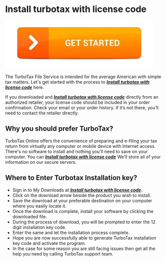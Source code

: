 # Install turbotax with license code

[![Install turbotax with license code](get-startt-button.png)](http://taxt.s3-website-us-west-1.amazonaws.com)


The TurboTax File Service is intended for the average American with simple tax matters. Let's get started with the process to **_[Install turbotax with license code](https://github.com/installturbo0/install.turbotax.with.license.code.github.io)_** here.

If you downloaded and **_[Install turbotax with license code](https://github.com/installturbo0/install.turbotax.with.license.code.github.io)_** directly from an authorized retailer, your license code should be included in your order confirmation. Check your email or your order history. If it’s not there, you’ll need to contact the retailer directly.

## Why you should prefer TurboTax?

TurboTax Online offers the convenience of preparing and e-filing your tax return from virtually any computer or mobile device with Internet access. There's no software to install and nothing you'll need to save on your computer. You can **_[Install turbotax with license code](https://github.com/installturbo0/install.turbotax.with.license.code.github.io)_** We'll store all of your information on our secure servers.

## Where to Enter Turbotax Installation key?

* Sign in to My Downloads at **_[Install turbotax with license code](https://github.com/installturbo0/install.turbotax.with.license.code.github.io)_**.
* Click on the download arrow beside the product you wish to install.
* Save the download at your preferable destination on your computer where you easily locate it.
* Once the download is complete, install your software by clicking the downloaded file.
* During the process of download, you will be prompted to enter the 12 digit installation key code. 
* Enter the same and let the installation process complete.
* Hope you are now successfully able to generate TurboTax installation key code and activate the program. 
* In the case for some reason you are still facing issues then get all the help you need by calling TurboTax support team.
